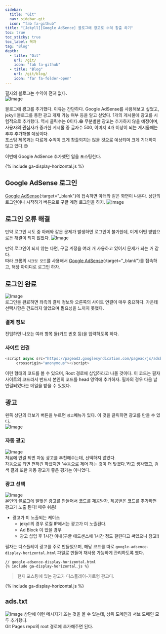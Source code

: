 ```yaml
---
sidebar:
  title: "Git"
  nav: sidebar-git
  icon: "fab fa-github"
title: "[Jekyll][Google AdSence] 블로그에 광고로 수익 창출 하기"
toc: true
toc_sticky: true
toc_label: 목차
tag: "Blog"
depth:
  - title: "Git"
    url: /git/
    icon: "fab fa-github"
  - title: "Blog"
    url: /git/blog/
    icon: "far fa-folder-open"
---
```

필자의 블로그는 수익이 전혀 없다.  
![Image](https://drive.google.com/uc?export=view&id=1xeF0tT3n_Pn4VHn-6VVjwxNGepjgV_M2)  
 
블로그에 광고를 추가했다. 이유는 간단하다. Google AdSense를 사용해보고 싶었고, jekyll 블로그를 통한 광고 개재 가능 여부 등을 알고 싶었다. 1개의 게시물에 광고를 시험적으로 추가했다. 역시 클릭수는 0이다.😁
무분별한 광고는 추가하지 않을 예정이며, 사용자의 관심사가 증가한 게시물 중 글자수 500, 이미지 4개 이상이 되는 게시물에는 추후 추가해볼 예정이다.  
포스팅 제목과는 다르게 수익이 크게 창출되지는 않을 것으로 예상되며 크게 기대하지 않고 있다.😊  

이번에 Google AdSence 추가했던 일을 포스팅한다.  

{% include ga-display-horizontal.js %}  

## Google AdSense 로그인

[<i class="fas fa-link"></i> Google AdSense](https://www.google.com/adsense/){:target="_blank"}에 접속하면 아래와 같은 화면이 나온다. 상단의 로그인이나 시작하기 버튼으로 구글 계정 로그인을 하자.
![Image](https://drive.google.com/uc?export=view&id=1E36Nivj917eOby7wb1qYgOyL5gJ0Aqvm)  

## 로그인 오류 해결
만약 로그인 시도 중 아래와 같은 문제가 발생하면 로그인이 불가한데, 이게 어떤 방법으로든 해결이 되지 않았다.
![Image](https://drive.google.com/uc?export=view&id=14640vqGllL_ZHKsyzoLdklXGVn-yU5yo)  

만약 로그인이 되지 않는 다면, 구글 계정을 여러 개 사용하고 있어서 문제가 되는 거 같다.  
따라 크롬의 `시크릿 모드`를 사용해서 [<i class="fas fa-link"></i> Google AdSense](https://www.google.com/adsense/){:target="_blank"}를 접속하고, 해당 아이디로 로그인 하자.
  
## 로그인 완료  
![Image](https://drive.google.com/uc?export=view&id=1yutaA5HLygTRjygZS0KiJvwb761Z94E7)  
로그인을 완료하면 좌측의 결제 정보와 오른쪽의 사이트 연결이 매우 중요하다. 가운데 선택사항은 건드리지 않았으며 필요성을 느끼지 못했다.

### 결제 정보
진입하면 나오는 여러 항목 들(카드 번호 등)을 입력하도록 하자.

### 사이트 연결
```javascript
<script async src="https://pagead2.googlesyndication.com/pagead/js/adsbygoogle.js?client=ca-pub-2802708598024982"
     crossorigin="anonymous"></script>
```
이런 형태의 코드를 볼 수 있으며, Root 경로에 삽입하라고 나올 것이다. 이 코드는 필자 사이트의 코드라서 반드시 본인의 코드를 head 영역에 추가하자. 필자의 경우 다음 날 연결되었다는 메일을 받을 수 있었다.

## 광고
왼쪽 상단의 더보기 버튼을 누르면 `광고`메뉴가 있다. 이 것을 클릭하면 광고를 만들 수 있다.  
![Image](https://drive.google.com/uc?export=view&id=1V2Hc2SxSFq1ic2ruU9d2363CTsaYgHLl)  

### 자동 광고
![Image](https://drive.google.com/uc?export=view&id=1FIdWgjzkD8Xsg0f9TW9IFg14jYZGQpW9)  
처음에 연결 되면 자동 광고를 추천해주는데, 선택하지 않았다.  
자동으로 되면 편하긴 하겠지만 '수동으로 제어 하는 것이 더 맞겠다.'라고 생각했고, 검색 결과 또한 자동 광고가 좋은 평가는 아니었다.  

### 광고 선택
![Image](https://drive.google.com/uc?export=view&id=1wdj3VVePl5JJ1u3voia7QJ9j3XgvYO_w)  
본인의 블로그에 알맞은 광고를 만들어서 코드를 제공받자. 제공받은 코드를 추가하면 광고가 노출 된다! 매우 쉬움!    
* 광고가 미 노출되는 케이스
  * jekyll의 경우 로컬 IP에서는 광고가 미 노출된다.
  * Ad Block 이 있을 경우
  * 광고 삽입 후 1시간 이내(구글 애드센스에 1시간 정도 걸린다고 써있으니 참고!)

필자는 디스플레이 광고를 주로 만들었으며, 해당 코드를 따로 `google-adsence-display-horizontal.html` 파일로 만들어 재사용 가능하게 관리하도록 했다.
```
// google-adsence-display-horizontal.html
{% include ga-display-horizontal.js %}
```
>현재 포스팅에 있는 광고가 디스플레이-가로형 광고다.  

{% include ga-display-horizontal.js %}  

## ads.txt
![Image](https://drive.google.com/uc?export=view&id=17jOmIvJf0fdgore8GXgp_U4-FCN-_B2A) 
상단에 이런 메시지가 뜨는 것을 볼 수 있는데, 상위 도메인과 서브 도메인 모두 추가했다.  
Git Pages repo의 root 경로에 추가해주면 된다.


